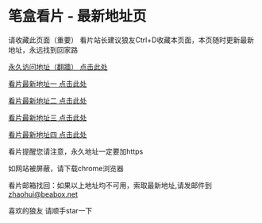 # 笔盒看片 - 最新地址页

请收藏此页面（重要）
看片站长建议狼友Ctrl+D收藏本页面，本页随时更新最新地址，永远找到回家路

[永久访问地址（翻牆） 点击此处](https://beabox.net/)

[看片最新地址一 点击此处](https://2y1m7j9h0p5.shop)

[看片最新地址二 点击此处](https://2d9n3e9k1w2.shop)

[看片最新地址三 点击此处](https://2l4c0f2a0w8.shop)

[看片最新地址四 点击此处](https://2b5w6u2x2v2.shop)

看片提醒您请注意，永久地址一定要加https

如网站被屏蔽，请下载chrome浏览器

看片邮箱找回：如果以上地址均不可用，索取最新地址,请发邮件到 zhaohui@beabox.net

喜欢的狼友 请顺手star一下